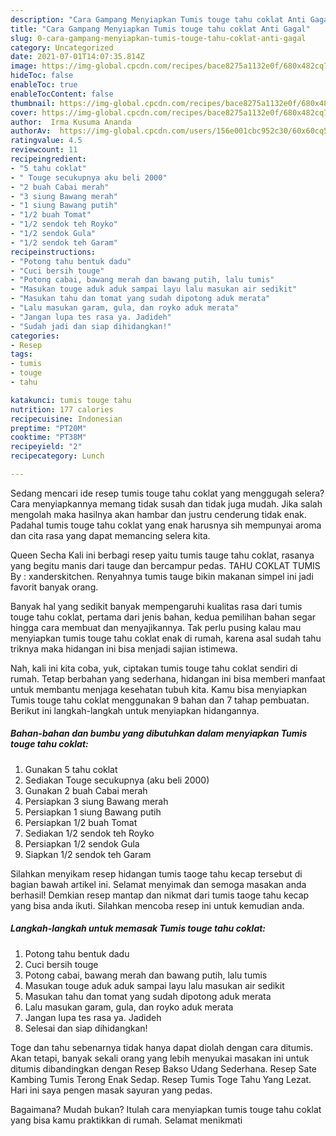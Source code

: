 ```yaml
---
description: "Cara Gampang Menyiapkan Tumis touge tahu coklat Anti Gagal"
title: "Cara Gampang Menyiapkan Tumis touge tahu coklat Anti Gagal"
slug: 0-cara-gampang-menyiapkan-tumis-touge-tahu-coklat-anti-gagal
category: Uncategorized
date: 2021-07-01T14:07:35.814Z
image: https://img-global.cpcdn.com/recipes/bace8275a1132e0f/680x482cq70/tumis-touge-tahu-coklat-foto-resep-utama.jpg
hideToc: false
enableToc: true
enableTocContent: false
thumbnail: https://img-global.cpcdn.com/recipes/bace8275a1132e0f/680x482cq70/tumis-touge-tahu-coklat-foto-resep-utama.jpg
cover: https://img-global.cpcdn.com/recipes/bace8275a1132e0f/680x482cq70/tumis-touge-tahu-coklat-foto-resep-utama.jpg
author:  Irma Kusuma Ananda
authorAv:  https://img-global.cpcdn.com/users/156e001cbc952c30/60x60cq50/avatar.jpg
ratingvalue: 4.5
reviewcount: 11
recipeingredient:
- "5 tahu coklat"
- " Touge secukupnya aku beli 2000"
- "2 buah Cabai merah"
- "3 siung Bawang merah"
- "1 siung Bawang putih"
- "1/2 buah Tomat"
- "1/2 sendok teh Royko"
- "1/2 sendok Gula"
- "1/2 sendok teh Garam"
recipeinstructions:
- "Potong tahu bentuk dadu"
- "Cuci bersih touge"
- "Potong cabai, bawang merah dan bawang putih, lalu tumis"
- "Masukan touge aduk aduk sampai layu lalu masukan air sedikit"
- "Masukan tahu dan tomat yang sudah dipotong aduk merata"
- "Lalu masukan garam, gula, dan royko aduk merata"
- "Jangan lupa tes rasa ya. Jadideh"
- "Sudah jadi dan siap dihidangkan!"
categories:
- Resep
tags:
- tumis
- touge
- tahu

katakunci: tumis touge tahu 
nutrition: 177 calories
recipecuisine: Indonesian
preptime: "PT20M"
cooktime: "PT38M"
recipeyield: "2"
recipecategory: Lunch

---
```



Sedang mencari ide resep tumis touge tahu coklat yang menggugah selera? Cara menyiapkannya memang tidak susah dan tidak juga mudah. Jika salah mengolah maka hasilnya akan hambar dan justru cenderung tidak enak. Padahal tumis touge tahu coklat yang enak harusnya sih mempunyai aroma dan cita rasa yang dapat memancing selera kita.


Queen Secha Kali ini berbagi resep yaitu tumis tauge tahu coklat, rasanya yang begitu manis dari tauge dan bercampur pedas. TAHU COKLAT TUMIS By : xanderskitchen. Renyahnya tumis tauge bikin makanan simpel ini jadi favorit banyak orang.

Banyak hal yang sedikit banyak mempengaruhi kualitas rasa dari tumis touge tahu coklat, pertama dari jenis bahan, kedua pemilihan bahan segar hingga cara membuat dan menyajikannya. Tak perlu pusing kalau mau menyiapkan tumis touge tahu coklat enak di rumah, karena asal sudah tahu triknya maka hidangan ini bisa menjadi sajian istimewa.


Nah, kali ini kita coba, yuk, ciptakan tumis touge tahu coklat sendiri di rumah. Tetap berbahan yang sederhana, hidangan ini bisa memberi manfaat untuk membantu menjaga kesehatan tubuh kita. Kamu bisa menyiapkan Tumis touge tahu coklat menggunakan 9 bahan dan 7 tahap pembuatan. Berikut ini langkah-langkah untuk menyiapkan hidangannya.

<!--inarticleads1-->

##### Bahan-bahan dan bumbu yang dibutuhkan dalam menyiapkan Tumis touge tahu coklat:

1. Gunakan 5 tahu coklat
1. Sediakan  Touge secukupnya (aku beli 2000)
1. Gunakan 2 buah Cabai merah
1. Persiapkan 3 siung Bawang merah
1. Persiapkan 1 siung Bawang putih
1. Persiapkan 1/2 buah Tomat
1. Sediakan 1/2 sendok teh Royko
1. Persiapkan 1/2 sendok Gula
1. Siapkan 1/2 sendok teh Garam


Silahkan menyikam resep hidangan tumis taoge tahu kecap tersebut di bagian bawah artikel ini. Selamat menyimak dan semoga masakan anda berhasil! Demkian resep mantap dan nikmat dari tumis taoge tahu kecap yang bisa anda ikuti. Silahkan mencoba resep ini untuk kemudian anda. 

<!--inarticleads2-->

##### Langkah-langkah untuk memasak Tumis touge tahu coklat:

1. Potong tahu bentuk dadu
1. Cuci bersih touge
1. Potong cabai, bawang merah dan bawang putih, lalu tumis
1. Masukan touge aduk aduk sampai layu lalu masukan air sedikit
1. Masukan tahu dan tomat yang sudah dipotong aduk merata
1. Lalu masukan garam, gula, dan royko aduk merata
1. Jangan lupa tes rasa ya. Jadideh
1. Selesai dan siap dihidangkan!

Toge dan tahu sebenarnya tidak hanya dapat diolah dengan cara ditumis. Akan tetapi, banyak sekali orang yang lebih menyukai masakan ini untuk ditumis dibandingkan dengan Resep Bakso Udang Sederhana. Resep Sate Kambing Tumis Terong Enak Sedap. Resep Tumis Toge Tahu Yang Lezat. Hari ini saya pengen masak sayuran yang pedas. 

Bagaimana? Mudah bukan? Itulah cara menyiapkan tumis touge tahu coklat yang bisa kamu praktikkan di rumah. Selamat menikmati
